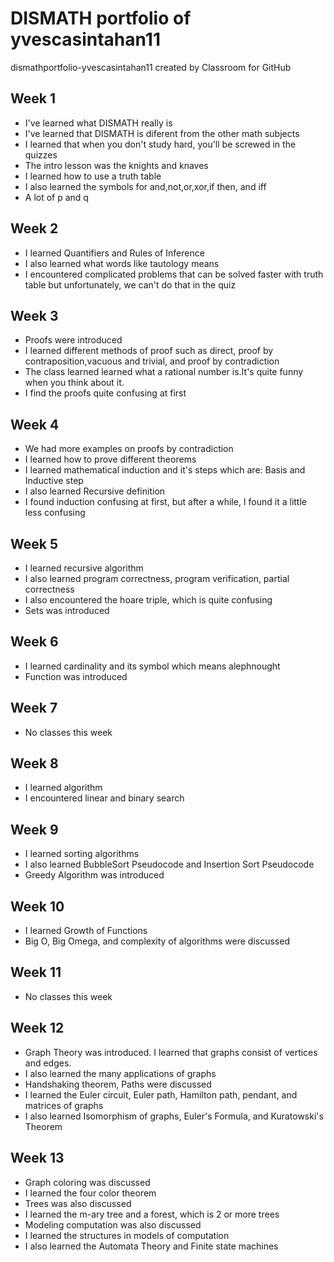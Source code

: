 # DISMATH portfolio of yvescasintahan11
dismathportfolio-yvescasintahan11 created by Classroom for GitHub

## Week 1
- I've learned what DISMATH really is
- I've learned that DISMATH is diferent from the other math subjects
- I learned that when you don't study hard, you'll be screwed in the quizzes
- The intro lesson was the knights and knaves
- I learned how to use a truth table
- I also learned the symbols for and,not,or,xor,if then, and iff
- A lot of p and q

## Week 2
- I learned Quantifiers and Rules of Inference
- I also learned what words like tautology means
- I encountered complicated problems that can be solved faster with truth table but unfortunately, we can't do that in the quiz

## Week 3
- Proofs were introduced
- I learned different methods of proof such as direct, proof by contraposition,vacuous and trivial, and proof by contradiction
- The class learned learned what a rational number is.It's quite funny when you think about it.
- I find the proofs quite confusing at first

## Week 4
- We had more examples on proofs by contradiction
- I learned how to prove different theorems
- I learned mathematical induction and it's steps which are: Basis and Inductive step
- I also learned Recursive definition
- I found induction confusing at first, but after a while, I found it a little less confusing

## Week 5
- I learned recursive algorithm
- I also learned program correctness, program verification, partial correctness
- I also encountered the hoare triple, which is quite confusing
- Sets was introduced

## Week 6
- I learned cardinality and its symbol which means alephnought
- Function was introduced

## Week 7
- No classes this week

## Week 8
- I learned algorithm
- I encountered linear and binary search

## Week 9
- I learned sorting algorithms
- I also learned BubbleSort Pseudocode and Insertion Sort Pseudocode
- Greedy Algorithm was introduced

## Week 10
- I learned Growth of Functions
- Big O, Big Omega, and complexity of algorithms were discussed

## Week 11
- No classes this week

## Week 12
- Graph Theory was introduced. I learned that graphs consist of vertices and edges.
- I also learned the many applications of graphs
- Handshaking theorem, Paths were discussed 
- I learned the Euler circuit, Euler path, Hamilton path, pendant, and matrices of graphs
- I also learned Isomorphism of graphs, Euler's Formula, and Kuratowski's Theorem

## Week 13
- Graph coloring was discussed
- I learned the four color theorem
- Trees was also discussed
- I learned the m-ary tree and a forest, which is 2 or more trees
- Modeling computation was also discussed
- I learned the structures in models of computation
- I also learned the Automata Theory and Finite state machines
